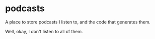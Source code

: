 podcasts
========

A place to store podcasts I listen to, and the code that generates them.

Well, okay, I don't listen to all of them.
